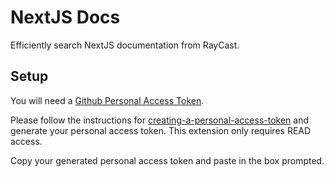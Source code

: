# NextJS Docs

Efficiently search NextJS documentation from RayCast.

## Setup

You will need a [Github Personal Access Token](https://docs.github.com/en/authentication/keeping-your-account-and-data-secure/creating-a-personal-access-token).

Please follow the instructions for [creating-a-personal-access-token](https://docs.github.com/en/authentication/keeping-your-account-and-data-secure/creating-a-personal-access-token) and generate your personal access token. This extension only requires READ access.

Copy your generated personal access token and paste in the box prompted.
